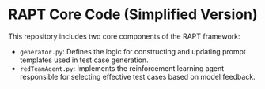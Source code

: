 # RAPT Core Code (Simplified Version)

This repository includes two core components of the RAPT framework:

- `generator.py`: Defines the logic for constructing and updating prompt templates used in test case generation.
- `redTeamAgent.py`: Implements the reinforcement learning agent responsible for selecting effective test cases based on model feedback.

